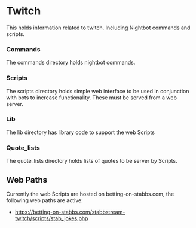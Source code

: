 # Twitch

This holds information related to twitch.  Including Nightbot commands and scripts.

### Commands

The commands directory holds nightbot commands.

### Scripts

The scripts directory holds simple web interface to be used in conjunction with bots
to increase functionality.  These must be served from a web server.

### Lib

The lib directory has library code to support the web Scripts

### Quote_lists

The quote_lists directory holds lists of quotes to be server by Scripts.

## Web Paths

Currently the web Scripts are hosted on betting-on-stabbs.com, the following web paths are active:

* https://betting-on-stabbs.com/stabbstream-twitch/scripts/stab_jokes.php
